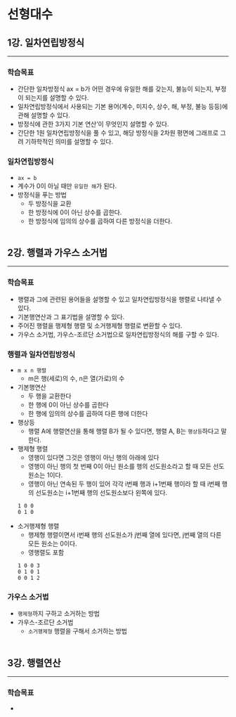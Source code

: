 # 선형대수

## 1강. 일차연립방정식
<hr>

### 학습목표
+ 간단한 일차방정식 ax = b가 어떤 경우에 유일한 해를 갖는지, 불능이 되는지, 부정이 되는지를 설명할 수 있다.
+ 일차연립방정식에서 사용되는 기본 용어(계수, 미지수, 상수, 해, 부정, 불능 등등)에 관해 설명할 수 있다.
+ 방정식에 관한 3가지 기본 연산’이 무엇인지 설명할 수 있다.
+ 간단한 1원 일차연립방정식을 풀 수 있고, 해당 방정식을 2차원 평면에 그래프로 그려 기하학적인 의미를 설명할 수 있다.

### 일차연립방정식 
+ ```ax = b```
+ 계수가 0이 아닐 때만 ```유일한 해```가 된다.
+ 방정식을 푸는 방법
  + 두 방정식을 교환
  + 한 방정식에 0이 아닌 상수를 곱한다.
  + 한 방정식에 임의의 상수를 곱하여 다른 방정식을 더한다.
<br><br>

    


## 2강. 행렬과 가우스 소거법
<hr>

### 학습목표
+ 행렬과 그에 관련된 용어들을 설명할 수 있고 일차연립방정식을 행렬로 나타낼 수 있다.
+ 기본행연산과 그 표기법을 설명할 수 있다.
+ 주어진 행렬을 행제형 행렬 및 소거행제형 행렬로 변환할 수 있다.
+ 가우스 소거법, 가우스-조르단 소거법으로 일차연립방정식의 해를 구할 수 있다.

### 행렬과 일차연립방정식
+ ```m x n 행렬```
  + m은 행(세로)의 수, n은 열(가로)의 수
+ 기본행연산
  + 두 행을 교환한다
  + 한 행에 0이 아닌 상수를 곱한다
  + 한 행에 임의의 상수를 곱하여 다른 행에 더한다
+ 행상등 
  + 행렬 A에 행렬연산을 통해 행렬 B가 될 수 있다면, 행렬 A, B는 ```행상등```하다고 말한다.
+ 행제형 행렬
  + 영행이 있다면 그것은 영행이 아닌 행의 아래에 있다
  + 영행이 아닌 행의 첫 번째 0이 아닌 원소를 행의 선도원소라고 할 때 모든 선도원소는 1이다.
  + 영행이 아닌 연속된 두 행이 있어 각각 i번째 행과 i+1번째 행이라 할 때 i번째 행의 선도원소는 i+1번째 행의 선도원소보다 왼쪽에 있다.
  ```
  1 0 0
  0 1 0
  ```
+ 소거행제형 행렬
  + 행제형 행렬이면서 i번째 행의 선도원소가 j번째 열에 있다면, j번째 열의 다른 모든 원소는 0이다.
  + 영행렬도 포함
  ```
  1 0 0 3
  0 1 0 1
  0 0 1 2
  ```
  
### 가우스 소거법
+ ```행제형```까지 구하고 소거하는 방법
+ 가우스-조르단 소거법
  + ```소거행제형``` 행렬을 구해서 소거하는 방법
<br><br>

    


## 3강. 행렬연산
<hr>

### 학습목표
+